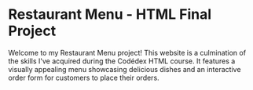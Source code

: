 # Restaurant Menu - HTML Final Project

Welcome to my Restaurant Menu project! 
This website is a culmination of the skills I've acquired during the Codédex HTML course. 
It features a visually appealing menu showcasing delicious dishes and an interactive order form for customers to place their orders.
